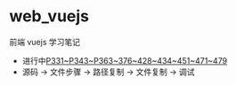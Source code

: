 # web_vuejs

前端 vuejs 学习笔记

- 进行中[P331~P343~P363~376~428~434~451~471~479](https://www.processon.com/mindmap/63ac109f6592974cd49ff115)
- 源码 -> 文件步骤 -> 路径复制 -> 文件复制 -> 调试

